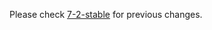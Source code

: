 
Please check [7-2-stable](https://github.com/rails/rails/blob/7-2-stable/activesupport/CHANGELOG.md) for previous changes.

